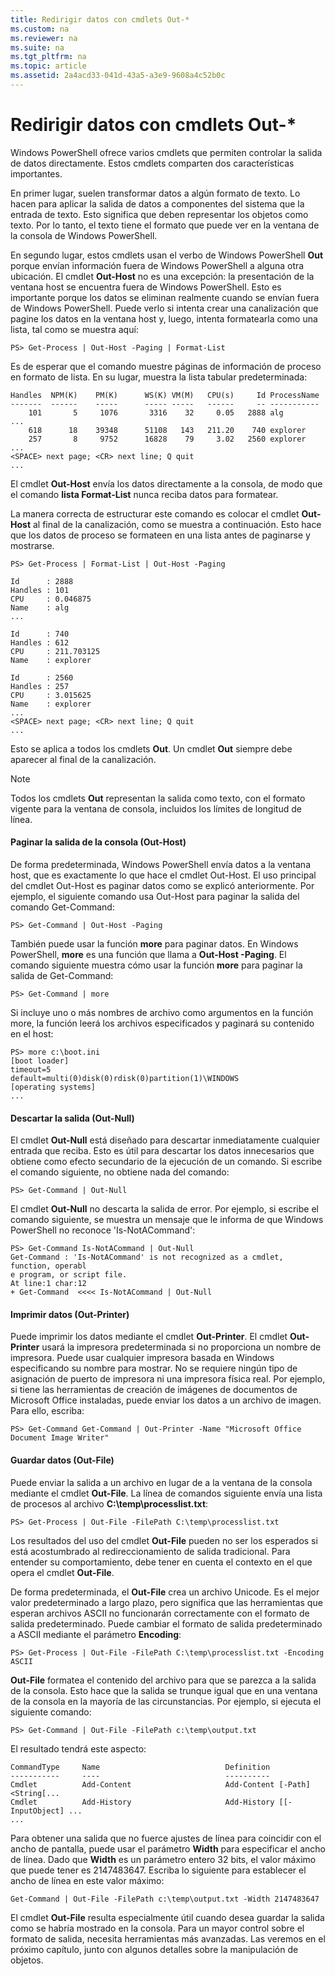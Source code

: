 ```yaml
---
title: Redirigir datos con cmdlets Out-*
ms.custom: na
ms.reviewer: na
ms.suite: na
ms.tgt_pltfrm: na
ms.topic: article
ms.assetid: 2a4acd33-041d-43a5-a3e9-9608a4c52b0c
---
```

# Redirigir datos con cmdlets Out-*
Windows PowerShell ofrece varios cmdlets que permiten controlar la salida de datos directamente. Estos cmdlets comparten dos características importantes.

En primer lugar, suelen transformar datos a algún formato de texto. Lo hacen para aplicar la salida de datos a componentes del sistema que la entrada de texto. Esto significa que deben representar los objetos como texto. Por lo tanto, el texto tiene el formato que puede ver en la ventana de la consola de Windows PowerShell.

En segundo lugar, estos cmdlets usan el verbo de Windows PowerShell **Out** porque envían información fuera de Windows PowerShell a alguna otra ubicación. El cmdlet **Out-Host** no es una excepción: la presentación de la ventana host se encuentra fuera de Windows PowerShell. Esto es importante porque los datos se eliminan realmente cuando se envían fuera de Windows PowerShell. Puede verlo si intenta crear una canalización que pagine los datos en la ventana host y, luego, intenta formatearla como una lista, tal como se muestra aquí:

```
PS> Get-Process | Out-Host -Paging | Format-List
```

Es de esperar que el comando muestre páginas de información de proceso en formato de lista. En su lugar, muestra la lista tabular predeterminada:

```
Handles  NPM(K)    PM(K)      WS(K) VM(M)   CPU(s)     Id ProcessName
-------  ------    -----      ----- -----   ------     -- -----------
    101       5     1076       3316    32     0.05   2888 alg
...
    618      18    39348      51108   143   211.20    740 explorer
    257       8     9752      16828    79     3.02   2560 explorer
...
<SPACE> next page; <CR> next line; Q quit
...
```

El cmdlet **Out-Host** envía los datos directamente a la consola, de modo que el comando **lista Format-List** nunca reciba datos para formatear.

La manera correcta de estructurar este comando es colocar el cmdlet **Out-Host** al final de la canalización, como se muestra a continuación. Esto hace que los datos de proceso se formateen en una lista antes de paginarse y mostrarse.

```
PS> Get-Process | Format-List | Out-Host -Paging

Id      : 2888
Handles : 101
CPU     : 0.046875
Name    : alg
...

Id      : 740
Handles : 612
CPU     : 211.703125
Name    : explorer

Id      : 2560
Handles : 257
CPU     : 3.015625
Name    : explorer
...
<SPACE> next page; <CR> next line; Q quit
...
```

Esto se aplica a todos los cmdlets **Out**. Un cmdlet **Out** siempre debe aparecer al final de la canalización.

> [!NOTE]
> Todos los cmdlets **Out** representan la salida como texto, con el formato vigente para la ventana de consola, incluidos los límites de longitud de línea.

#### Paginar la salida de la consola (Out-Host)
De forma predeterminada, Windows PowerShell envía datos a la ventana host, que es exactamente lo que hace el cmdlet Out-Host. El uso principal del cmdlet Out-Host es paginar datos como se explicó anteriormente. Por ejemplo, el siguiente comando usa Out-Host para paginar la salida del comando Get-Command:

```
PS> Get-Command | Out-Host -Paging
```

También puede usar la función **more** para paginar datos. En Windows PowerShell, **more** es una función que llama a **Out-Host -Paging**. El comando siguiente muestra cómo usar la función **more** para paginar la salida de Get-Command:

```
PS> Get-Command | more
```

Si incluye uno o más nombres de archivo como argumentos en la función more, la función leerá los archivos especificados y paginará su contenido en el host:

```
PS> more c:\boot.ini
[boot loader]
timeout=5
default=multi(0)disk(0)rdisk(0)partition(1)\WINDOWS
[operating systems]
...
```

#### Descartar la salida (Out-Null)
El cmdlet **Out-Null** está diseñado para descartar inmediatamente cualquier entrada que reciba. Esto es útil para descartar los datos innecesarios que obtiene como efecto secundario de la ejecución de un comando. Si escribe el comando siguiente, no obtiene nada del comando:

```
PS> Get-Command | Out-Null
```

El cmdlet **Out-Null** no descarta la salida de error. Por ejemplo, si escribe el comando siguiente, se muestra un mensaje que le informa de que Windows PowerShell no reconoce 'Is-NotACommand':

```
PS> Get-Command Is-NotACommand | Out-Null
Get-Command : 'Is-NotACommand' is not recognized as a cmdlet, function, operabl
e program, or script file.
At line:1 char:12
+ Get-Command  <<<< Is-NotACommand | Out-Null
```

#### Imprimir datos (Out-Printer)
Puede imprimir los datos mediante el cmdlet **Out-Printer**. El cmdlet **Out-Printer** usará la impresora predeterminada si no proporciona un nombre de impresora. Puede usar cualquier impresora basada en Windows especificando su nombre para mostrar. No se requiere ningún tipo de asignación de puerto de impresora ni una impresora física real. Por ejemplo, si tiene las herramientas de creación de imágenes de documentos de Microsoft Office instaladas, puede enviar los datos a un archivo de imagen. Para ello, escriba:

```
PS> Get-Command Get-Command | Out-Printer -Name "Microsoft Office Document Image Writer"
```

#### Guardar datos (Out-File)
Puede enviar la salida a un archivo en lugar de a la ventana de la consola mediante el cmdlet **Out-File**. La línea de comandos siguiente envía una lista de procesos al archivo **C:\temp\processlist.txt**:

```
PS> Get-Process | Out-File -FilePath C:\temp\processlist.txt
```

Los resultados del uso del cmdlet **Out-File** pueden no ser los esperados si está acostumbrado al redireccionamiento de salida tradicional. Para entender su comportamiento, debe tener en cuenta el contexto en el que opera el cmdlet **Out-File**.

De forma predeterminada, el **Out-File** crea un archivo Unicode. Es el mejor valor predeterminado a largo plazo, pero significa que las herramientas que esperan archivos ASCII no funcionarán correctamente con el formato de salida predeterminado. Puede cambiar el formato de salida predeterminado a ASCII mediante el parámetro **Encoding**:

```
PS> Get-Process | Out-File -FilePath C:\temp\processlist.txt -Encoding ASCII
```

**Out-File** formatea el contenido del archivo para que se parezca a la salida de la consola. Esto hace que la salida se trunque igual que en una ventana de la consola en la mayoría de las circunstancias. Por ejemplo, si ejecuta el siguiente comando:

```
PS> Get-Command | Out-File -FilePath c:\temp\output.txt
```

El resultado tendrá este aspecto:

```
CommandType     Name                            Definition                     
-----------     ----                            ----------                     
Cmdlet          Add-Content                     Add-Content [-Path] <String[...
Cmdlet          Add-History                     Add-History [[-InputObject] ...
...
```

Para obtener una salida que no fuerce ajustes de línea para coincidir con el ancho de pantalla, puede usar el parámetro **Width** para especificar el ancho de línea. Dado que **Width** es un parámetro entero 32 bits, el valor máximo que puede tener es 2147483647. Escriba lo siguiente para establecer el ancho de línea en este valor máximo:

```
Get-Command | Out-File -FilePath c:\temp\output.txt -Width 2147483647
```

El cmdlet **Out-File** resulta especialmente útil cuando desea guardar la salida como se habría mostrado en la consola. Para un mayor control sobre el formato de salida, necesita herramientas más avanzadas. Las veremos en el próximo capítulo, junto con algunos detalles sobre la manipulación de objetos.



<!--HONumber=Apr16_HO1-->


